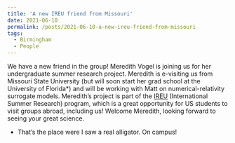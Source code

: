 ```yaml
---
title: 'A new IREU friend from Missouri'
date: 2021-06-10
permalink: /posts/2021-06-10-a-new-ireu-friend-from-missouri
tags:
  - Birmingham
  - People
---
```


We have a new friend in the group! Meredith Vogel is joining us for her undergraduate summer research project. Meredith is e-visiting us from Missouri State University (but will soon start her grad school at the University of Florida*) and will be working with Matt on numerical-relativity surrogate models. Meredith’s project is part of the [IREU](<http://www.phys.ufl.edu/ireu/>) (International Summer Research) program, which is a great opportunity for US students to visit groups abroad, including us! Welcome Meredith, looking forward to seeing your great science.

* That’s the place were I saw a real alligator. On campus!

